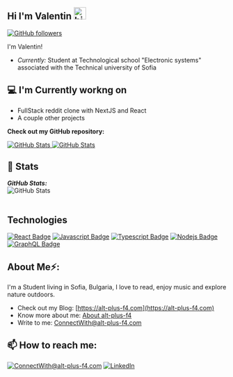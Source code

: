 ## Hi I'm Valentin <img src="https://user-images.githubusercontent.com/1303154/88677602-1635ba80-d120-11ea-84d8-d263ba5fc3c0.gif" width="28px" height="28px" alt="hi">

[![GitHub followers](https://img.shields.io/github/followers/alt-plus-f4.svg?style=social&label=Follow)](https://github.com/alt-plus-f4?tab=followers)

I'm Valentin! 
- <i>Currently:</i> Student at Technological school "Electronic systems" associated with the Technical university of Sofia

<h2>💻 I'm Currently workng on</h2>

- FullStack reddit clone with NextJS and React
- A couple other projects


__Check out my GitHub repository:__

<div>
  <p>
    <a href="https://github.com/alt-plus-f4/PyCalendly">
      <img src="https://github-readme-stats.vercel.app/api/pin/?username=alt-plus-f4&repo=PyCalendly" alt="GitHub Stats" />
    </a>
    <a href="https://github.com/alt-plus-f4/CloudOrg-Simulator">
      <img src="https://github-readme-stats.vercel.app/api/pin/?username=alt-plus-f4&repo=CloudOrg-Simulator" alt="GitHub Stats" />
    </a>
  </p>
</div>

<h2>👀 Stats</h2>

<div>
  <p align="left">
  <b><em>GitHub Stats:</em></b> <br/>
    <img src="https://github-readme-streak-stats.herokuapp.com/?user=alt-plus-f4" alt="GitHub Stats" /> <br/><br/>
  </p>
</div>

<h2>Technologies</h2>

[![React Badge](https://img.shields.io/badge/-React-61DBFB?style=for-the-badge&labelColor=black&logo=react&logoColor=61DBFB)](#) [![Javascript Badge](https://img.shields.io/badge/-Javascript-F0DB4F?style=for-the-badge&labelColor=black&logo=javascript&logoColor=F0DB4F)](#) [![Typescript Badge](https://img.shields.io/badge/-Typescript-007acc?style=for-the-badge&labelColor=black&logo=typescript&logoColor=007acc)](#) [![Nodejs Badge](https://img.shields.io/badge/-Nodejs-3C873A?style=for-the-badge&labelColor=black&logo=node.js&logoColor=3C873A)](#) [![GraphQL Badge](https://img.shields.io/badge/-GraphQl-e535ab?style=for-the-badge&labelColor=black&logo=node.js&logoColor=e535ab)](#)

<h2> About Me⚡:</h2>

I'm a Student living in Sofia, Bulgaria, I love to read, enjoy music and explore nature outdoors.
 
- Check out my Blog: [https://alt-plus-f4.com](https://alt-plus-f4.com)
- Know more about me: [About alt-plus-f4](https://alt-plus-f4.com/pages/about)
- Write to me: [ConnectWith@alt-plus-f4.com](mailto:ConnectWith@alt-plus-f4.com)

<h2>📫 How to reach me:</h2>

<a href="mailto:ConnectWith@alt-plus-f4.com">![ConnectWith@alt-plus-f4.com](https://img.shields.io/badge/Gmail-D14836?style=for-the-badge&logo=gmail&logoColor=white)</a> <a href="https://www.linkedin.com/in/lakshmanan-meiyappan/">![LinkedIn](https://img.shields.io/badge/LinkedIn-0077B5?style=for-the-badge&logo=linkedin&logoColor=white)</a>

